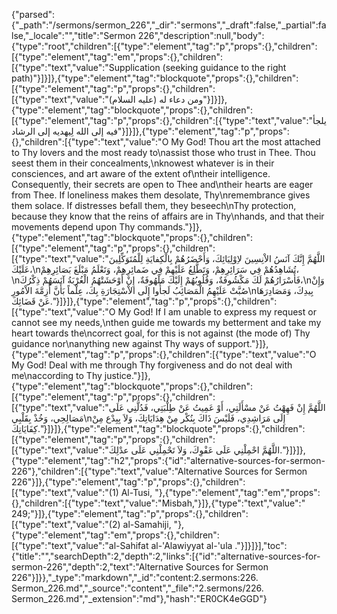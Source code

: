 {"parsed":{"_path":"/sermons/sermon_226","_dir":"sermons","_draft":false,"_partial":false,"_locale":"","title":"Sermon 226","description":null,"body":{"type":"root","children":[{"type":"element","tag":"p","props":{},"children":[{"type":"element","tag":"em","props":{},"children":[{"type":"text","value":"Supplication (seeking guidance to the right path)"}]}]},{"type":"element","tag":"blockquote","props":{},"children":[{"type":"element","tag":"p","props":{},"children":[{"type":"text","value":"ومن دعاء له (عليه السلام)"}]}]},{"type":"element","tag":"blockquote","props":{},"children":[{"type":"element","tag":"p","props":{},"children":[{"type":"text","value":"يلجأ فيه إلى الله لِيهديه إلى الرشاد"}]}]},{"type":"element","tag":"p","props":{},"children":[{"type":"text","value":"O My God! Thou art the most attached to Thy lovers and the most ready to\nassist those who trust in Thee. Thou seest them in their concealments,\nknowest whatever is in their consciences, and art aware of the extent of\ntheir intelligence. Consequently, their secrets are open to Thee and\ntheir hearts are eager from Thee. If loneliness makes them desolate, Thy\nremembrance gives them solace. If distresses befall them, they beseech\nThy protection, because they know that the reins of affairs are in Thy\nhands, and that their movements depend upon Thy commands."}]},{"type":"element","tag":"blockquote","props":{},"children":[{"type":"element","tag":"p","props":{},"children":[{"type":"text","value":"اللَّهُمَّ إِنَّكَ آنَسُ الاْنِسِينَ لاِوْلِيَائِكَ، وَأَحْضَرُهُمْ بِالْكِفايَةِ لِلْمُتَوَكِّلِينَ عَلَيْكَ،\nتُشَاهِدُهُمْ فِي سَرَائِرِهِمْ، وَتَطَّلِعُ عَلَيْهِمْ فِي ضَمائِرِهِمْ، وَتَعْلَمُ مَبْلَغَ بَصَائِرِهِمْ،\nفَأَسْرَارُهُمْ لَكَ مَكْشُوفَةٌ، وَقُلُوبُهُمْ إِلَيْكَ مَلْهُوفَةٌ، إِنْ أَوْحَشَتْهُمُ الْغُرْبَةُ آنَسَهُمْ ذِكْرُكَ،\nوَإِنْ صُبَّتْ عَلَيْهِمُ الْمَصَائِبُ لَجأُوا إِلَى الاْسْتِجَارَةِ بِكَ، عِلْماً بَأَنَّ أَزِمَّةَ الاْمُورِ\nبِيدِكَ، وَمَصَادِرَهَا عَنْ قَضَائِكَ."}]}]},{"type":"element","tag":"p","props":{},"children":[{"type":"text","value":"O My God! If I am unable to express my request or cannot see my needs,\nthen guide me towards my betterment and take my heart towards the\ncorrect goal, for this is not against (the mode of) Thy guidance nor\nanything new against Thy ways of support."}]},{"type":"element","tag":"p","props":{},"children":[{"type":"text","value":"O My God! Deal with me through Thy forgiveness and do not deal with me\naccording to Thy justice."}]},{"type":"element","tag":"blockquote","props":{},"children":[{"type":"element","tag":"p","props":{},"children":[{"type":"text","value":"اللَّهُمَّ إِنْ فَهِهْتُ عَنْ مسْأَلَتِي، أَوْ عَمِيتُ عَنْ طِلْبَتِي، فَدُلَّنِي عَلَى مَصَالِحِي، وَخُذْ بِقَلْبِي\nإِلَى مَرَاشِدِي، فَلَيْسَ ذَاكَ بِنُكْر مِنْ هِدَايَاتِكَ، وَلاَ بِبِدْع مِنْ كِفَايَاتِكَ."}]}]},{"type":"element","tag":"blockquote","props":{},"children":[{"type":"element","tag":"p","props":{},"children":[{"type":"text","value":"اللَّهُمَّ احْمِلْنِي عَلَى عَفْوِكَ، وَلاَ تَحْمِلْنِي عَلَى عدْلِكَ."}]}]},{"type":"element","tag":"h2","props":{"id":"alternative-sources-for-sermon-226"},"children":[{"type":"text","value":"Alternative Sources for Sermon 226"}]},{"type":"element","tag":"p","props":{},"children":[{"type":"text","value":"(1) Al-Tusi, "},{"type":"element","tag":"em","props":{},"children":[{"type":"text","value":"Misbah,"}]},{"type":"text","value":" 249;"}]},{"type":"element","tag":"p","props":{},"children":[{"type":"text","value":"(2) al-Samahiji, "},{"type":"element","tag":"em","props":{},"children":[{"type":"text","value":"al-Sahifat al-'Alawiyyat al-'ula ."}]}]}],"toc":{"title":"","searchDepth":2,"depth":2,"links":[{"id":"alternative-sources-for-sermon-226","depth":2,"text":"Alternative Sources for Sermon 226"}]}},"_type":"markdown","_id":"content:2.sermons:226. Sermon_226.md","_source":"content","_file":"2.sermons/226. Sermon_226.md","_extension":"md"},"hash":"ER0CK4eGGD"}